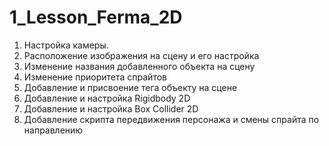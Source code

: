 # 1_Lesson_Ferma_2D
1. Настройка камеры.
2. Расположение изображения на сцену и его настройка
3. Изменение названия добавленного объекта на сцену
4. Изменение приоритета спрайтов
5. Добавление и присвоение тега объекту на сцене
6. Добавление и настройка Rigidbody 2D
7. Добавление и настройка Box Collider 2D
8. Добавление скрипта передвижения персонажа и смены спрайта по направлению

